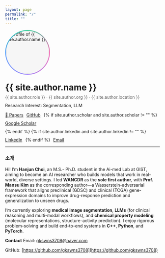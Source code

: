 ```yaml
---
layout: page
permalink: "/"
title: ""
---
```


<div style="display:flex; gap:24px; align-items:center; flex-wrap:wrap;">
  <style>
  .avatar-wrap{position:relative; width:140px; height:140px; border-radius:50%; padding:3px;
    background: conic-gradient(from 180deg, #a78bfa, #60a5fa, #34d399, #f472b6, #a78bfa);}
  .avatar-wrap img{width:100%; height:100%; border-radius:50%; object-fit:cover; display:block; background:#f6f6f6;}
  .avatar-wrap:hover{transform:translateY(-2px); box-shadow:0 8px 24px rgba(0,0,0,.12); transition:.25s;}
</style>

<div class="avatar-wrap" title="{{ site.author.name }}">
  <img src="{{ site.author.avatar | relative_url }}" alt="profile of {{ site.author.name }}">
</div>
  <div>
    <h1 style="margin:0 0 6px 0;">{{ site.author.name }}</h1>
    <p style="margin:0 0 10px 0; color:#666;">
      {{ site.author.role }} · {{ site.author.org }} · {{ site.author.location }}
    </p>
    <p style="margin:0 0 14px 0;">
      Research Interest: Segmentation, LLM
    </p>
    <div style="display:flex; gap:10px; flex-wrap:wrap;">
      <a class="btn" href="/papers/">📄 Papers</a>
      <a class="btn" href="https://github.com/{{ site.author.github }}" target="_blank">GitHub</a>
      {% if site.author.scholar and site.author.scholar != "" %}
        <a class="btn" href="https://scholar.google.com/citations?user={{ site.author.scholar }}" target="_blank">Google Scholar</a>
      {% endif %}
      {% if site.author.linkedin and site.author.linkedin != "" %}
        <a class="btn" href="{{ site.author.linkedin }}" target="_blank">LinkedIn</a>
      {% endif %}
      <a class="btn" href="mailto:{{ site.author.email }}">Email</a>
    </div>
  </div>
</div>

<hr>

### 소개
Hi! I’m **Hanjun Choi**, an M.S.- Ph.D. student in the Ai-med Lab at GIST, aiming to become an AI researcher who builds models that work in real-world, diverse settings. I led **WANCDR** as the **sole first author**, with **Prof. Mansu Kim** as the corresponding author—a Wasserstein-adversarial framework that aligns preclinical (GDSC) and clinical (TCGA) gene-expression domains to improve drug-response prediction and generalization to unseen drugs. &#x20;

I’m currently exploring **medical image segmentation**, **LLMs** (for clinical reasoning and multi-modal workflows), and **chemical property modeling** (molecular representations, structure–activity prediction). I enjoy rigorous problem-solving and build end-to-end systems in **C++**, **Python**, and **PyTorch**.

**Contact**
Email: [gkswns3708@naver.com](mailto:gkswns3708@naver.com)

GitHub: [https://github.com/gkswns3708](https://github.com/gkswns3708)


